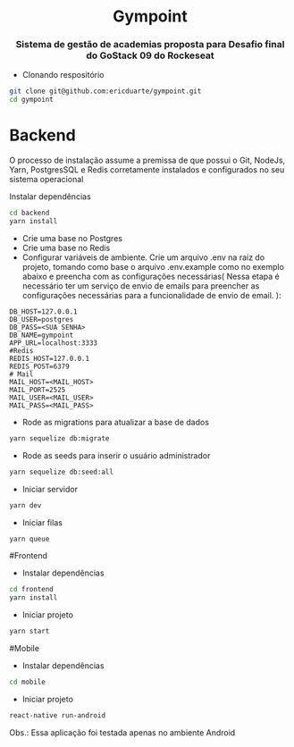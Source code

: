 <h1 align="center">
  Gympoint
</h1>

<h3 align="center">
  Sistema de gestão de academias proposta para Desafio final do GoStack 09 do Rockeseat
</h3>

- Clonando respositório
```bash
git clone git@github.com:ericduarte/gympoint.git
cd gympoint
```

# Backend
O processo de instalação assume a premissa de que possui o Git, NodeJs, Yarn, PostgresSQL e Redis corretamente instalados e configurados no seu sistema operacional

Instalar dependências
```bash
cd backend
yarn install
```
- Crie uma base no Postgres
- Crie uma base no Redis
- Configurar variáveis de ambiente.
 Crie um arquivo .env na raíz do projeto, tomando como base o arquivo .env.example como no exemplo abaixo e preencha com as configurações necessárias(
Nessa etapa é necessário ter um serviço de envio de emails para preencher as configurações necessárias para a funcionalidade de envio de email.
 ):
 ```env
DB_HOST=127.0.0.1
DB_USER=postgres
DB_PASS=<SUA SENHA>
DB_NAME=gympoint
APP_URL=localhost:3333
#Redis
REDIS_HOST=127.0.0.1
REDIS_POST=6379
# Mail
MAIL_HOST=<MAIL_HOST>
MAIL_PORT=2525
MAIL_USER=<MAIL_USER>
MAIL_PASS=<MAIL_PASS>
```


- Rode as migrations para atualizar a base de dados
```bash
yarn sequelize db:migrate
```

- Rode as seeds para inserir o usuário administrador
```bash
yarn sequelize db:seed:all
```

- Iniciar servidor
```bash
yarn dev
```

- Iniciar filas
```bash
yarn queue
```

#Frontend

- Instalar dependências
```bash
cd frontend
yarn install
```
- Iniciar projeto
```bash
yarn start
```

#Mobile
- Instalar dependências
```bash
cd mobile
```
- Iniciar projeto
```bash
react-native run-android
```
Obs.: Essa aplicação foi testada apenas no ambiente Android